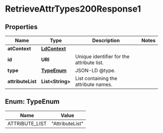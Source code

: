 

# RetrieveAttrTypes200Response1


## Properties

| Name | Type | Description | Notes |
|------------ | ------------- | ------------- | -------------|
|**atContext** | [**LdContext**](LdContext.md) |  |  |
|**id** | **URI** | Unique identifier for the attribute list.  |  |
|**type** | [**TypeEnum**](#TypeEnum) | JSON-LD @type.  |  |
|**attributeList** | **List&lt;String&gt;** | List containing the attribute names.  |  |



## Enum: TypeEnum

| Name | Value |
|---- | -----|
| ATTRIBUTE_LIST | &quot;AttributeList&quot; |



